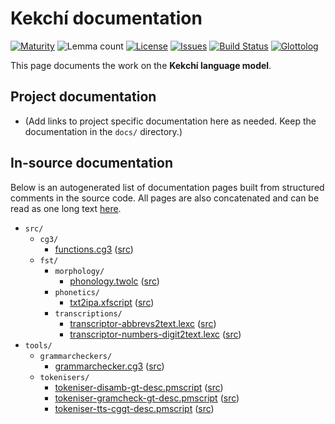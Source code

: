# Kekchí documentation

[![Maturity](https://img.shields.io/endpoint?url=https%3A%2F%2Fraw.githubusercontent.com%2Fgiellalt%2Flang-kek%2Fgh-pages%2Fmaturity.json)](https://giellalt.github.io/MaturityClassification.html)
![Lemma count](https://img.shields.io/endpoint?url=https%3A%2F%2Fraw.githubusercontent.com%2Fgiellalt%2Flang-kek%2Fgh-pages%2Flemmacount.json)
[![License](https://img.shields.io/github/license/giellalt/lang-kek)](https://github.com/giellalt/lang-kek/blob/main/LICENSE)
[![Issues](https://img.shields.io/github/issues/giellalt/lang-kek)](https://github.com/giellalt/lang-kek/issues)
[![Build Status](https://builds.giellalt.org/api/badge/lang-kek?label=CI)](https://builds.giellalt.org/pipelines/lang-kek/builds/latest)
[![Glottolog](https://img.shields.io/badge/Glottolog-green)](https://glottolog.org/resource/languoid/id/kekc1242)

This page documents the work on the **Kekchí language model**. 

## Project documentation

* (Add links to project specific documentation here as needed. Keep the documentation in the `docs/` directory.)

## In-source documentation

Below is an autogenerated list of documentation pages built from structured comments in the source code. All pages are also concatenated and can be read as one long text [here](kek.md).

* `src/`
    * `cg3/`
        * [functions.cg3](src-cg3-functions.cg3.html) ([src](https://github.com/giellalt/lang-kek/blob/main/src/cg3/functions.cg3))
    * `fst/`
        * `morphology/`
            * [phonology.twolc](src-fst-morphology-phonology.twolc.html) ([src](https://github.com/giellalt/lang-kek/blob/main/src/fst/morphology/phonology.twolc))
        * `phonetics/`
            * [txt2ipa.xfscript](src-fst-phonetics-txt2ipa.xfscript.html) ([src](https://github.com/giellalt/lang-kek/blob/main/src/fst/phonetics/txt2ipa.xfscript))
        * `transcriptions/`
            * [transcriptor-abbrevs2text.lexc](src-fst-transcriptions-transcriptor-abbrevs2text.lexc.html) ([src](https://github.com/giellalt/lang-kek/blob/main/src/fst/transcriptions/transcriptor-abbrevs2text.lexc))
            * [transcriptor-numbers-digit2text.lexc](src-fst-transcriptions-transcriptor-numbers-digit2text.lexc.html) ([src](https://github.com/giellalt/lang-kek/blob/main/src/fst/transcriptions/transcriptor-numbers-digit2text.lexc))
* `tools/`
    * `grammarcheckers/`
        * [grammarchecker.cg3](tools-grammarcheckers-grammarchecker.cg3.html) ([src](https://github.com/giellalt/lang-kek/blob/main/tools/grammarcheckers/grammarchecker.cg3))
    * `tokenisers/`
        * [tokeniser-disamb-gt-desc.pmscript](tools-tokenisers-tokeniser-disamb-gt-desc.pmscript.html) ([src](https://github.com/giellalt/lang-kek/blob/main/tools/tokenisers/tokeniser-disamb-gt-desc.pmscript))
        * [tokeniser-gramcheck-gt-desc.pmscript](tools-tokenisers-tokeniser-gramcheck-gt-desc.pmscript.html) ([src](https://github.com/giellalt/lang-kek/blob/main/tools/tokenisers/tokeniser-gramcheck-gt-desc.pmscript))
        * [tokeniser-tts-cggt-desc.pmscript](tools-tokenisers-tokeniser-tts-cggt-desc.pmscript.html) ([src](https://github.com/giellalt/lang-kek/blob/main/tools/tokenisers/tokeniser-tts-cggt-desc.pmscript))
